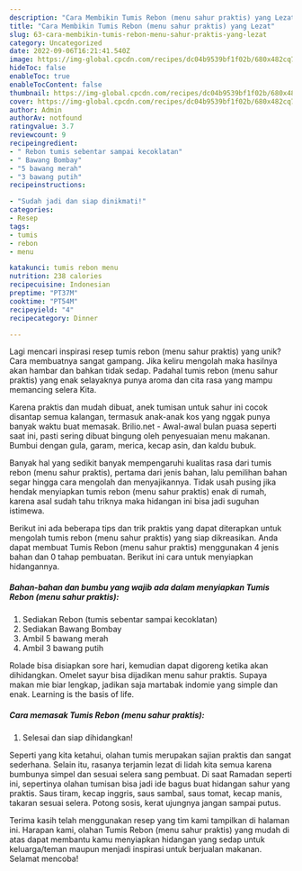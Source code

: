 ```yaml
---
description: "Cara Membikin Tumis Rebon (menu sahur praktis) yang Lezat"
title: "Cara Membikin Tumis Rebon (menu sahur praktis) yang Lezat"
slug: 63-cara-membikin-tumis-rebon-menu-sahur-praktis-yang-lezat
category: Uncategorized
date: 2022-09-06T16:21:41.540Z
image: https://img-global.cpcdn.com/recipes/dc04b9539bf1f02b/680x482cq70/tumis-rebon-menu-sahur-praktis-foto-resep-utama.jpg
hideToc: false
enableToc: true
enableTocContent: false
thumbnail: https://img-global.cpcdn.com/recipes/dc04b9539bf1f02b/680x482cq70/tumis-rebon-menu-sahur-praktis-foto-resep-utama.jpg
cover: https://img-global.cpcdn.com/recipes/dc04b9539bf1f02b/680x482cq70/tumis-rebon-menu-sahur-praktis-foto-resep-utama.jpg
author: Admin
authorAv: notfound
ratingvalue: 3.7
reviewcount: 9
recipeingredient:
- " Rebon tumis sebentar sampai kecoklatan"
- " Bawang Bombay"
- "5 bawang merah"
- "3 bawang putih"
recipeinstructions:

- "Sudah jadi dan siap dinikmati!"
categories:
- Resep
tags:
- tumis
- rebon
- menu

katakunci: tumis rebon menu 
nutrition: 238 calories
recipecuisine: Indonesian
preptime: "PT37M"
cooktime: "PT54M"
recipeyield: "4"
recipecategory: Dinner

---
```





Lagi mencari inspirasi resep tumis rebon (menu sahur praktis) yang unik? Cara membuatnya sangat gampang. Jika keliru mengolah maka hasilnya akan hambar dan bahkan tidak sedap. Padahal tumis rebon (menu sahur praktis) yang enak selayaknya punya aroma dan cita rasa yang mampu memancing selera Kita.





Karena praktis dan mudah dibuat, anek tumisan untuk sahur ini cocok disantap semua kalangan, termasuk anak-anak kos yang nggak punya banyak waktu buat memasak. Brilio.net - Awal-awal bulan puasa seperti saat ini, pasti sering dibuat bingung oleh penyesuaian menu makanan. Bumbui dengan gula, garam, merica, kecap asin, dan kaldu bubuk.

Banyak hal yang sedikit banyak mempengaruhi kualitas rasa dari tumis rebon (menu sahur praktis), pertama dari jenis bahan, lalu pemilihan bahan segar hingga cara mengolah dan menyajikannya. Tidak usah pusing jika hendak menyiapkan tumis rebon (menu sahur praktis) enak di rumah, karena asal sudah tahu triknya maka hidangan ini bisa jadi suguhan istimewa.






Berikut ini ada beberapa tips dan trik praktis yang dapat diterapkan untuk mengolah tumis rebon (menu sahur praktis) yang siap dikreasikan. Anda dapat membuat Tumis Rebon (menu sahur praktis) menggunakan 4 jenis bahan dan 0 tahap pembuatan. Berikut ini cara untuk menyiapkan hidangannya.

<!--inarticleads1-->

##### Bahan-bahan dan bumbu yang wajib ada dalam menyiapkan Tumis Rebon (menu sahur praktis):

1. Sediakan  Rebon (tumis sebentar sampai kecoklatan)
1. Sediakan  Bawang Bombay
1. Ambil 5 bawang merah
1. Ambil 3 bawang putih


Rolade bisa disiapkan sore hari, kemudian dapat digoreng ketika akan dihidangkan. Omelet sayur bisa dijadikan menu sahur praktis. Supaya makan mie biar lengkap, jadikan saja martabak indomie yang simple dan enak. Learning is the basis of life. 

<!--inarticleads2-->

##### Cara memasak Tumis Rebon (menu sahur praktis):


1. Selesai dan siap dihidangkan!

Seperti yang kita ketahui, olahan tumis merupakan sajian praktis dan sangat sederhana. Selain itu, rasanya terjamin lezat di lidah kita semua karena bumbunya simpel dan sesuai selera sang pembuat. Di saat Ramadan seperti ini, sepertinya olahan tumisan bisa jadi ide bagus buat hidangan sahur yang praktis. Saus tiram, kecap inggris, saus sambal, saus tomat, kecap manis, takaran sesuai selera. Potong sosis, kerat ujungnya jangan sampai putus. 

Terima kasih telah menggunakan resep yang tim kami tampilkan di halaman ini. Harapan kami, olahan Tumis Rebon (menu sahur praktis) yang mudah di atas dapat membantu kamu menyiapkan hidangan yang sedap untuk keluarga/teman maupun menjadi inspirasi untuk berjualan makanan. Selamat mencoba!
